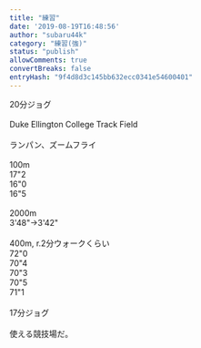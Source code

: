 ```yaml
---
title: "練習"
date: '2019-08-19T16:48:56'
author: "subaru44k"
category: "練習(強)"
status: "publish"
allowComments: true
convertBreaks: false
entryHash: "9f4d8d3c145bb632ecc0341e54600401"
---
```

20分ジョグ<br>
<br>
Duke Ellington College Track Field<br>
<br>
ランパン、ズームフライ<br>
<br>
100m<br>
17"2<br>
16"0<br>
16"5<br>
<br>
2000m<br>
3'48"→3'42"<br>
<br>
400m, r.2分ウォークくらい<br>
72"0<br>
70"4<br>
70"3<br>
70"5<br>
71"1<br>
<br>
17分ジョグ<br>
<br>
使える競技場だ。

